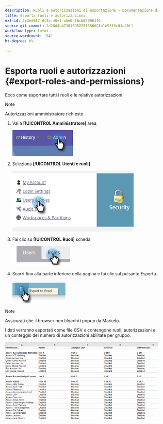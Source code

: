 ```yaml
---
description: Ruoli e autorizzazioni di esportazione - Documentazione di Marketo - Documentazione del prodotto
title: Esporta ruoli e autorizzazioni
exl-id: 2c3ee917-dc8c-40e1-a6e6-f6cb059963f6
source-git-commit: 2d28d4b473815952231356691b1e9310c61a20f1
workflow-type: tm+mt
source-wordcount: '84'
ht-degree: 0%

---
```


# Esporta ruoli e autorizzazioni {#export-roles-and-permissions}

Ecco come esportare tutti i ruoli e le relative autorizzazioni.

>[!NOTE]
>
>Autorizzazioni amministratore richieste

1. Vai a **[!UICONTROL Amministratore]** area.

   ![](assets/export-roles-and-permissions-1.png)

1. Seleziona **[!UICONTROL Utenti e ruoli]**.

   ![](assets/export-roles-and-permissions-2.png)

1. Fai clic su **[!UICONTROL Ruoli]** scheda.

   ![](assets/export-roles-and-permissions-3.png)

1. Scorri fino alla parte inferiore della pagina e fai clic sul pulsante Esporta.

   ![](assets/export-roles-and-permissions-4.png)

>[!NOTE]
>
>Assicurati che il browser non blocchi i popup da Marketo.

I dati verranno esportati come file CSV e contengono ruoli, autorizzazioni e un conteggio del numero di autorizzazioni abilitate per gruppo.

![](assets/export-roles-and-permissions-5.png)
